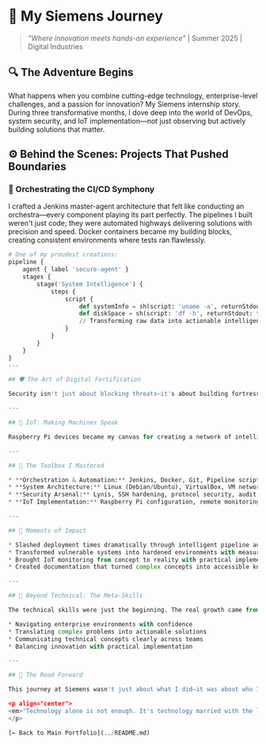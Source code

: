 # 🚀 My Siemens Journey

> *"Where innovation meets hands-on experience"* | Summer 2025 | Digital Industries

## 🔍 The Adventure Begins

What happens when you combine cutting-edge technology, enterprise-level challenges, and a passion for innovation? My Siemens internship story. During three transformative months, I dove deep into the world of DevOps, system security, and IoT implementation—not just observing but actively building solutions that matter.

## ⚙️ Behind the Scenes: Projects That Pushed Boundaries

### 🔄 Orchestrating the CI/CD Symphony

I crafted a Jenkins master-agent architecture that felt like conducting an orchestra—every component playing its part perfectly. The pipelines I built weren't just code; they were automated highways delivering solutions with precision and speed. Docker containers became my building blocks, creating consistent environments where tests ran flawlessly.

```python
# One of my proudest creations:
pipeline {
    agent { label 'secure-agent' }
    stages {
        stage('System Intelligence') {
            steps {
                script {
                    def systemInfo = sh(script: 'uname -a', returnStdout: true).trim()
                    def diskSpace = sh(script: 'df -h', returnStdout: true).trim()
                    // Transforming raw data into actionable intelligence
                }
            }
        }
    }
}
---

## 🛡️ The Art of Digital Fortification

Security isn't just about blocking threats—it's about building fortresses. With Lynis as my guide, I navigated the complex landscape of system vulnerabilities, transforming ordinary Linux installations into hardened fortresses. SSH configurations became gateways that welcomed authorized users while remaining impenetrable to threats.

---

## 📡 IoT: Making Machines Speak

Raspberry Pi devices became my canvas for creating a network of intelligent eyes and ears. Each device, strategically deployed and configured, formed part of a broader monitoring ecosystem. The satisfaction of seeing these small yet powerful computers successfully reporting system metrics remotely was immeasurable.

---

## 🧰 The Toolbox I Mastered

* **Orchestration & Automation:** Jenkins, Docker, Git, Pipeline scripting  
* **System Architecture:** Linux (Debian/Ubuntu), VirtualBox, VM networking  
* **Security Arsenal:** Lynis, SSH hardening, protocol security, audit tools  
* **IoT Implementation:** Raspberry Pi configuration, remote monitoring, secure access

---

## 💫 Moments of Impact

* Slashed deployment times dramatically through intelligent pipeline automation
* Transformed vulnerable systems into hardened environments with measurable security improvements
* Brought IoT monitoring from concept to reality with practical implementations
* Created documentation that turned complex concepts into accessible knowledge

---

## 🧠 Beyond Technical: The Meta-Skills

The technical skills were just the beginning. The real growth came from:

* Navigating enterprise environments with confidence
* Translating complex problems into actionable solutions
* Communicating technical concepts clearly across teams
* Balancing innovation with practical implementation

---

## 🌠 The Road Forward

This journey at Siemens wasn't just about what I did—it was about who I became. A problem-solver who sees challenges as opportunities. A developer who values security as much as functionality. A professional ready to bring both technical excellence and creative thinking to the table.

<p align="center">
<em>"Technology alone is not enough. It's technology married with the liberal arts, married with the humanities, that yields the results that make our hearts sing." – Steve Jobs</em>
</p>

[← Back to Main Portfolio](../README.md)

